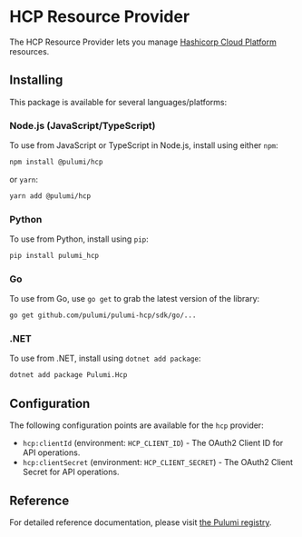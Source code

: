 # HCP Resource Provider

The HCP Resource Provider lets you manage [Hashicorp Cloud Platform](https://cloud.hashicorp.com/) resources.

## Installing

This package is available for several languages/platforms:

### Node.js (JavaScript/TypeScript)

To use from JavaScript or TypeScript in Node.js, install using either `npm`:

```bash
npm install @pulumi/hcp
```

or `yarn`:

```bash
yarn add @pulumi/hcp
```

### Python

To use from Python, install using `pip`:

```bash
pip install pulumi_hcp
```

### Go

To use from Go, use `go get` to grab the latest version of the library:

```bash
go get github.com/pulumi/pulumi-hcp/sdk/go/...
```

### .NET

To use from .NET, install using `dotnet add package`:

```bash
dotnet add package Pulumi.Hcp
```

## Configuration

The following configuration points are available for the `hcp` provider:

- `hcp:clientId` (environment: `HCP_CLIENT_ID`) - The OAuth2 Client ID for API operations.
- `hcp:clientSecret` (environment: `HCP_CLIENT_SECRET`) - The OAuth2 Client Secret for API operations.

## Reference

For detailed reference documentation, please visit [the Pulumi registry](https://www.pulumi.com/registry/packages/hcp/api-docs/).

